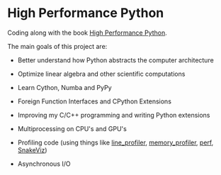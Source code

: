 # High Performance Python

Coding along with the book [High Performance Python](https://www.amazon.com/High-Performance-Python-Performant-Programming/dp/1492055026).

The main goals of this project are:

* Better understand how Python abstracts the computer architecture
* Optimize linear algebra and other scientific computations
* Learn Cython, Numba and PyPy
* Foreign Function Interfaces and CPython Extensions
* Improving my C/C++ programming and writing Python extensions
* Multiprocessing on CPU's and GPU's
* Profiling code (using things like [line_profiler](https://pypi.org/project/line-profiler/), [memory_profiler](https://pypi.org/project/memory-profiler/), 
  [perf](https://perf.wiki.kernel.org/index.php/Main_Page), [SnakeViz](https://jiffyclub.github.io/snakeviz/))
  
* Asynchronous I/O 
